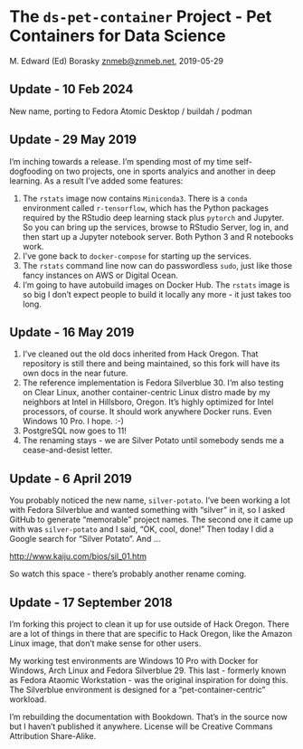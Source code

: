 
# The `ds-pet-container` Project - Pet Containers for Data Science

M. Edward (Ed) Borasky <znmeb@znmeb.net>, 2019-05-29

## Update - 10 Feb 2024

New name, porting to Fedora Atomic Desktop / buildah / podman

## Update - 29 May 2019

I’m inching towards a release. I’m spending most of my time
self-dogfooding on two projects, one in sports analyics and another in
deep learning. As a result I’ve added some features:

1.  The `rstats` image now contains `Miniconda3`. There is a `conda`
    environment called `r-tensorflow`, which has the Python packages
    required by the RStudio deep learning stack plus `pytorch` and
    Jupyter. So you can bring up the services, browse to RStudio Server,
    log in, and then start up a Jupyter notebook server. Both Python 3
    and R notebooks work.
2.  I’ve gone back to `docker-compose` for starting up the services.
3.  The `rstats` command line now can do passwordless `sudo`, just like
    those fancy instances on AWS or Digital Ocean.
4.  I’m going to have autobuild images on Docker Hub. The `rstats` image
    is so big I don’t expect people to build it locally any more - it
    just takes too long.

## Update - 16 May 2019

1.  I’ve cleaned out the old docs inherited from Hack Oregon. That
    repository is still there and being maintained, so this fork will
    have its own docs in the near future.
2.  The reference implementation is Fedora Silverblue 30. I’m also
    testing on Clear Linux, another container-centric Linux distro made
    by my neighbors at Intel in Hillsboro, Oregon. It’s highly optimized
    for Intel processors, of course. It should work anywhere Docker
    runs. Even Windows 10 Pro. I hope. :-)
3.  PostgreSQL now goes to 11\!
4.  The renaming stays - we are Silver Potato until somebody sends me a
    cease-and-desist letter.

## Update - 6 April 2019

You probably noticed the new name, `silver-potato`. I’ve been working a
lot with Fedora Silverblue and wanted something with “silver” in it, so
I asked GitHub to generate “memorable” project names. The second one it
came up with was `silver-potato` and I said, “OK, cool, done\!” Then
today I did a Google search for “Silver Potato”. And …

<http://www.kaiju.com/bios/sil_01.htm>

So watch this space - there’s probably another rename coming.

## Update - 17 September 2018

I’m forking this project to clean it up for use outside of Hack Oregon.
There are a lot of things in there that are specific to Hack Oregon,
like the Amazon Linux image, that don’t make sense for other users.

My working test environments are Windows 10 Pro with Docker for Windows,
Arch Linux and Fedora Silverblue 29. This last - formerly known as
Fedora Ataomic Workstation - was the original inspiration for doing
this. The Silverblue environment is designed for a
“pet-container-centric” workload.

I’m rebuilding the documentation with Bookdown. That’s in the source now
but I haven’t published it anywhere. License will be Creative Commans
Attribution Share-Alike.
